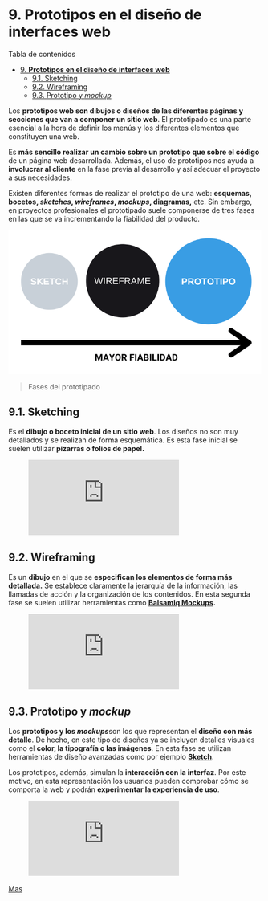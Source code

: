 # 9. **Prototipos en el diseño de interfaces web**


Tabla de contenidos

- [9. **Prototipos en el diseño de interfaces web**](#9-prototipos-en-el-diseño-de-interfaces-web)
  - [9.1. Sketching](#91-sketching)
  - [9.2. Wireframing](#92-wireframing)
  - [9.3. Prototipo y *mockup*](#93-prototipo-y-mockup)

Los **prototipos web son dibujos o diseños de las diferentes páginas y secciones que van a componer un sitio web**. El prototipado es una parte esencial a la hora de definir los menús y los diferentes elementos que constituyen una web.

Es **más sencillo realizar un cambio sobre un prototipo que sobre el código** de un página web desarrollada. Además, el uso de prototipos nos ayuda a **involucrar al cliente** en la fase previa al desarrollo y así adecuar el proyecto a sus necesidades.

Existen diferentes formas de realizar el prototipo de una web: **esquemas, bocetos, *sketches*, *wireframes*, *mockups*, diagramas,** etc. Sin embargo, en proyectos profesionales el prototipado suele componerse de tres fases en las que se va incrementando la fiabilidad del producto.

![prototipo web](img/09_01_prototipo-web.png)
> Fases del prototipado

## 9.1. Sketching

Es el **dibujo o boceto inicial de un sitio web**. Los diseños no son muy detallados y se realizan de forma esquemática. Es esta fase inicial se suelen utilizar **pizarras o folios de papel.**

<figure class="video_container">
  <iframe src="https://www.youtube.com/embed/4xsATP-X3vM" frameborder="0" allowfullscreen="true"> </iframe>
</figure>

## 9.2. Wireframing

Es un **dibujo** en el que se **especifican los elementos de forma más detallada.** Se establece claramente la jerarquía de la información, las llamadas de acción y la organización de los contenidos. En esta segunda fase se suelen utilizar herramientas como [**Balsamiq Mockups**](https://balsamiq.com/)**.**

<figure class="video_container">
  <iframe src="https://www.youtube.com/embed/v8AjVL4ZdS0" frameborder="0" allowfullscreen="true"> </iframe>
</figure>

## 9.3. Prototipo y *mockup*

Los **prototipos y los *mockups***son los que representan el **diseño con más detalle**. De hecho, en este tipo de diseños ya se incluyen detalles visuales como el **color, la tipografía o las imágenes**. En esta fase se utilizan herramientas de diseño avanzadas como por ejemplo [**Sketch**](https://www.sketch.com/).

Los prototipos, además, simulan la **interacción con la interfaz**. Por este motivo, en esta representación los usuarios pueden comprobar cómo se comporta la web y podrán **experimentar la experiencia de uso**.

<figure class="video_container">
  <iframe src="https://www.youtube.com/embed/GVnxuWzab7M" frameborder="0" allowfullscreen="true"> </iframe>
</figure>

[Mas](https://www.vitalinnova.com/prototipado-diseno-web/)

